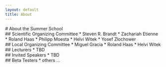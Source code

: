 ```yaml
---
layout: default
title: About
---
```


<div class="col-xs-12" markdown="1">
# About the Summer School
</div>

<div class="col-sm-3" markdown="1">
## Scientific Organizing Committee
* Steven R. Brandt
* Zachariah Etienne
* Roland Haas
* Philipp Moesta
* Helvi Witek
* Yosef Zlochower
</div>

<div class="col-sm-3" markdown="1">
## Local  Organizing Committee
* Miguel Gracia
* Roland Haas
* Helvi Witek
</div>

<div class="col-sm-3" markdown="1">
## Lecturers
* TBD
</div>

<div class="col-sm-3" markdown="1">
## Invited Speakers
* TBD
</div>

<div class="col-sm-3" markdown="1">
## Beta Testers
* others ...
</div>

